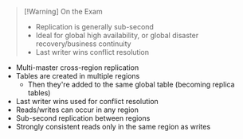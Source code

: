 >[!Warning] On the Exam
> - Replication is generally sub-second
> - Ideal for global high availability, or global disaster recovery/business continuity
> - Last writer wins conflict resolution

- Multi-master cross-region replication
- Tables are created in multiple regions
	- Then they're added to the same global table (becoming replica tables)
- Last writer wins used for conflict resolution
- Reads/writes can occur in any region
- Sub-second replication between regions
- Strongly consistent reads only in the same region as writes